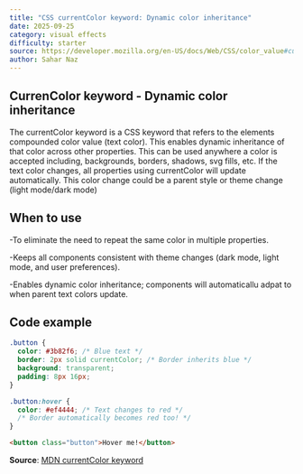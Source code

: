 ```yaml
---
title: "CSS currentColor keyword: Dynamic color inheritance"
date: 2025-09-25
category: visual effects 
difficulty: starter
source: https://developer.mozilla.org/en-US/docs/Web/CSS/color_value#currentcolor_keyword
author: Sahar Naz
---
```


## CurrenColor keyword - Dynamic color inheritance

The currentColor keyword is a CSS keyword that refers to the elements compounded color value (text color). This enables dynamic inheritance of that color across other properties. This can be used anywhere a color is accepted including, backgrounds, borders, shadows, svg fills, etc. If the text color changes, all properties using currentColor will update automatically. This color change could be a parent style or theme change (light mode/dark mode)

## When to use

-To eliminate the need to repeat the same color in multiple properties.

-Keeps all components consistent with theme changes (dark mode, light mode, and user preferences).

-Enables dynamic color inheritance; components will automaticallu adpat to when parent text colors update.

## Code example

```css
.button {
  color: #3b82f6; /* Blue text */
  border: 2px solid currentColor; /* Border inherits blue */
  background: transparent;
  padding: 8px 16px;
}

.button:hover {
  color: #ef4444; /* Text changes to red */
  /* Border automatically becomes red too! */
}
```

```html
<button class="button">Hover me!</button>
```

**Source**: [MDN currentColor keyword](https://developer.mozilla.org/en-US/docs/Web/CSS/color_value#currentcolor_keyword)
